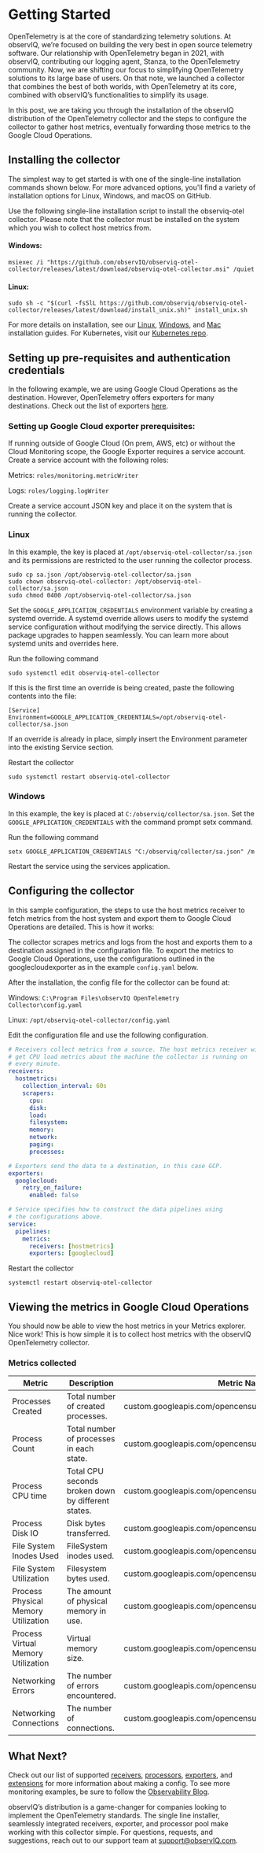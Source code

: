 # Getting Started

OpenTelemetry is at the core of standardizing telemetry solutions. At observIQ, we’re focused on building the very best in open source telemetry software. Our relationship with OpenTelemetry began in 2021, with observIQ, contributing our logging agent, Stanza, to the OpenTelemetry community. Now, we are shifting our focus to simplifying OpenTelemetry solutions to its large base of users. On that note, we launched a collector that combines the best of both worlds, with OpenTelemetry at its core, combined with observIQ’s functionalities to simplify its usage.

In this post, we are taking you through the installation of the observIQ distribution of the OpenTelemetry collector and the steps to configure the collector to gather host metrics, eventually forwarding those metrics to the Google Cloud Operations.

## Installing the collector

The simplest way to get started is with one of the single-line installation commands shown below. For more advanced options, you'll find a variety of installation options for Linux, Windows, and macOS on GitHub.

Use the following single-line installation script to install the observiq-otel collector.
Please note that the collector must be installed on the system which you wish to collect host metrics from.

#### Windows:

```batch
msiexec /i "https://github.com/observIQ/observiq-otel-collector/releases/latest/download/observiq-otel-collector.msi" /quiet
```

#### Linux:

```shell
sudo sh -c "$(curl -fsSlL https://github.com/observiq/observiq-otel-collector/releases/latest/download/install_unix.sh)" install_unix.sh
```

For more details on installation, see our [Linux](/docs/installation-linux.md), [Windows](/docs/installation-windows.md), and [Mac](/docs/installation-mac.md) installation guides. For Kubernetes, visit our [Kubernetes repo](https://github.com/observIQ/observiq-otel-collector-k8s).

## Setting up pre-requisites and authentication credentials

In the following example, we are using Google Cloud Operations as the destination. However, OpenTelemetry offers exporters for many destinations. Check out the list of exporters [here](/docs/exporters.md). 

### Setting up Google Cloud exporter prerequisites:

If running outside of Google Cloud (On prem, AWS, etc) or without the Cloud Monitoring scope, the Google Exporter requires a service account.
Create a service account with the following roles:

Metrics: `roles/monitoring.metricWriter`

Logs: `roles/logging.logWriter`

Create a service account JSON key and place it on the system that is running the collector.

### Linux

In this example, the key is placed at `/opt/observiq-otel-collector/sa.json` and its permissions are restricted to the user running the collector process.

```shell
sudo cp sa.json /opt/observiq-otel-collector/sa.json
sudo chown observiq-otel-collector: /opt/observiq-otel-collector/sa.json
sudo chmod 0400 /opt/observiq-otel-collector/sa.json
```
 
Set the `GOOGLE_APPLICATION_CREDENTIALS` environment variable by creating a systemd override. A systemd override allows users to modify the systemd service configuration without modifying the service directly. This allows package upgrades to happen seamlessly. You can learn more about systemd units and overrides here.

Run the following command

```shell
sudo systemctl edit observiq-otel-collector
```

If this is the first time an override is being created, paste the following contents into the file:

```
[Service]
Environment=GOOGLE_APPLICATION_CREDENTIALS=/opt/observiq-otel-collector/sa.json
```
 
If an override is already in place, simply insert the Environment parameter into the existing Service section.

Restart the collector

```shell
sudo systemctl restart observiq-otel-collector
```
 
### Windows

In this example, the key is placed at `C:/observiq/collector/sa.json`.
Set the `GOOGLE_APPLICATION_CREDENTIALS` with the command prompt setx command.

Run the following command

```batch
setx GOOGLE_APPLICATION_CREDENTIALS "C:/observiq/collector/sa.json" /m
```
 
Restart the service using the services application.

## Configuring the collector

In this sample configuration, the steps to use the host metrics receiver to fetch metrics from the host system and export them to Google Cloud Operations are detailed. This is how it works:

The collector scrapes metrics and logs from the host and exports them to a destination assigned in the configuration file. 
To export the metrics to Google Cloud Operations, use the configurations outlined in the googlecloudexporter as in the example `config.yaml` below.

After the installation, the config file for the collector can be found at:

Windows: `C:\Program Files\observIQ OpenTelemetry Collector\config.yaml`

Linux: `/opt/observiq-otel-collector/config.yaml`

Edit the configuration file and use the following configuration.

```yaml
# Receivers collect metrics from a source. The host metrics receiver will
# get CPU load metrics about the machine the collector is running on
# every minute.
receivers:
  hostmetrics:
    collection_interval: 60s
    scrapers:
      cpu:
      disk:
      load:
      filesystem:
      memory:
      network:
      paging:
      processes:

# Exporters send the data to a destination, in this case GCP.
exporters:
  googlecloud:
    retry_on_failure:
      enabled: false

# Service specifies how to construct the data pipelines using
# the configurations above.
service:
  pipelines:
    metrics:
      receivers: [hostmetrics]
      exporters: [googlecloud]
```

Restart the collector

```shell
systemctl restart observiq-otel-collector
```

## Viewing the metrics in Google Cloud Operations

You should now be able to view the host metrics in your Metrics explorer. Nice work! This is how simple it is to collect host metrics with the observIQ OpenTelemetry collector.

### Metrics collected

| Metric | Description | Metric Namespace |
| --- | --- | --- |
| Processes Created | Total number of created processes. | custom.googleapis.com/opencensus/system.processes.created |
| Process Count | Total number of processes in each state. | custom.googleapis.com/opencensus/system.processes.count |
| Process CPU time | Total CPU seconds broken down by different states. | custom.googleapis.com/opencensus/process.cpu.time |
| Process Disk IO | Disk bytes transferred. | custom.googleapis.com/opencensus/process.disk.io |
| File System Inodes Used | FileSystem inodes used. | custom.googleapis.com/opencensus/system.filesystem.inodes.usage |
| File System Utilization | Filesystem bytes used. | custom.googleapis.com/opencensus/system.filesystem.usage |
| Process Physical Memory Utilization | The amount of physical memory in use. | custom.googleapis.com/opencensus/process.memory.physical_usage |
| Process Virtual Memory Utilization | Virtual memory size. | custom.googleapis.com/opencensus/process.memory.virtual_usage |
| Networking Errors | The number of errors encountered. | custom.googleapis.com/opencensus/system.network.errors |
| Networking Connections | The number of connections. | custom.googleapis.com/opencensus/system.network.connections |

## What Next?

Check out our list of supported [receivers](), [processors](), [exporters](), and [extensions]() for more information about making a config. To see more monitoring examples, be sure to follow the [Observability Blog](https://observiq.com/blog/).

observIQ’s distribution is a game-changer for companies looking to implement the OpenTelemetry standards. The single line installer, seamlessly integrated receivers, exporter, and processor pool make working with this collector simple. For questions, requests, and suggestions, reach out to our support team at support@observIQ.com.
